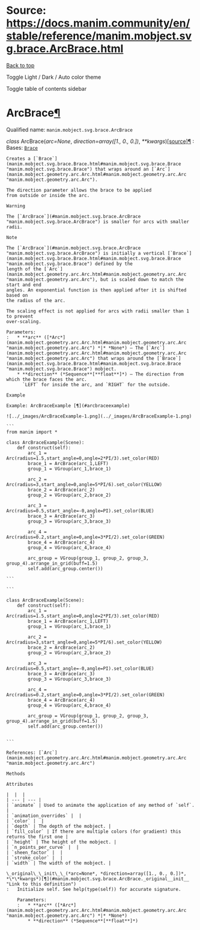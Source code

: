 # Source: https://docs.manim.community/en/stable/reference/manim.mobject.svg.brace.ArcBrace.html

[Back to top](#)

Toggle Light / Dark / Auto color theme

Toggle table of contents sidebar

ArcBrace[¶](#arcbrace "Link to this heading")
=============================================

Qualified name: `manim.mobject.svg.brace.ArcBrace`

*class* ArcBrace(*arc=None*, *direction=array([1., 0., 0.])*, *\*\*kwargs*)[[source]](../_modules/manim/mobject/svg/brace.html#ArcBrace)[¶](#manim.mobject.svg.brace.ArcBrace "Link to this definition")
:   Bases: [`Brace`](manim.mobject.svg.brace.Brace.html#manim.mobject.svg.brace.Brace "manim.mobject.svg.brace.Brace")

    Creates a [`Brace`](manim.mobject.svg.brace.Brace.html#manim.mobject.svg.brace.Brace "manim.mobject.svg.brace.Brace") that wraps around an [`Arc`](manim.mobject.geometry.arc.Arc.html#manim.mobject.geometry.arc.Arc "manim.mobject.geometry.arc.Arc").

    The direction parameter allows the brace to be applied
    from outside or inside the arc.

    Warning

    The [`ArcBrace`](#manim.mobject.svg.brace.ArcBrace "manim.mobject.svg.brace.ArcBrace") is smaller for arcs with smaller radii.

    Note

    The [`ArcBrace`](#manim.mobject.svg.brace.ArcBrace "manim.mobject.svg.brace.ArcBrace") is initially a vertical [`Brace`](manim.mobject.svg.brace.Brace.html#manim.mobject.svg.brace.Brace "manim.mobject.svg.brace.Brace") defined by the
    length of the [`Arc`](manim.mobject.geometry.arc.Arc.html#manim.mobject.geometry.arc.Arc "manim.mobject.geometry.arc.Arc"), but is scaled down to match the start and end
    angles. An exponential function is then applied after it is shifted based on
    the radius of the arc.

    The scaling effect is not applied for arcs with radii smaller than 1 to prevent
    over-scaling.

    Parameters:
    :   * **arc** ([*Arc*](manim.mobject.geometry.arc.Arc.html#manim.mobject.geometry.arc.Arc "manim.mobject.geometry.arc.Arc") *|* *None*) – The [`Arc`](manim.mobject.geometry.arc.Arc.html#manim.mobject.geometry.arc.Arc "manim.mobject.geometry.arc.Arc") that wraps around the [`Brace`](manim.mobject.svg.brace.Brace.html#manim.mobject.svg.brace.Brace "manim.mobject.svg.brace.Brace") mobject.
        * **direction** (*Sequence**[**float**]*) – The direction from which the brace faces the arc.
          `LEFT` for inside the arc, and `RIGHT` for the outside.

    Example

    Example: ArcBraceExample [¶](#arcbraceexample)

    ![../_images/ArcBraceExample-1.png](../_images/ArcBraceExample-1.png)

    ```
    from manim import *

    class ArcBraceExample(Scene):
        def construct(self):
            arc_1 = Arc(radius=1.5,start_angle=0,angle=2*PI/3).set_color(RED)
            brace_1 = ArcBrace(arc_1,LEFT)
            group_1 = VGroup(arc_1,brace_1)

            arc_2 = Arc(radius=3,start_angle=0,angle=5*PI/6).set_color(YELLOW)
            brace_2 = ArcBrace(arc_2)
            group_2 = VGroup(arc_2,brace_2)

            arc_3 = Arc(radius=0.5,start_angle=-0,angle=PI).set_color(BLUE)
            brace_3 = ArcBrace(arc_3)
            group_3 = VGroup(arc_3,brace_3)

            arc_4 = Arc(radius=0.2,start_angle=0,angle=3*PI/2).set_color(GREEN)
            brace_4 = ArcBrace(arc_4)
            group_4 = VGroup(arc_4,brace_4)

            arc_group = VGroup(group_1, group_2, group_3, group_4).arrange_in_grid(buff=1.5)
            self.add(arc_group.center())

    ```

    ```

    class ArcBraceExample(Scene):
        def construct(self):
            arc_1 = Arc(radius=1.5,start_angle=0,angle=2*PI/3).set_color(RED)
            brace_1 = ArcBrace(arc_1,LEFT)
            group_1 = VGroup(arc_1,brace_1)

            arc_2 = Arc(radius=3,start_angle=0,angle=5*PI/6).set_color(YELLOW)
            brace_2 = ArcBrace(arc_2)
            group_2 = VGroup(arc_2,brace_2)

            arc_3 = Arc(radius=0.5,start_angle=-0,angle=PI).set_color(BLUE)
            brace_3 = ArcBrace(arc_3)
            group_3 = VGroup(arc_3,brace_3)

            arc_4 = Arc(radius=0.2,start_angle=0,angle=3*PI/2).set_color(GREEN)
            brace_4 = ArcBrace(arc_4)
            group_4 = VGroup(arc_4,brace_4)

            arc_group = VGroup(group_1, group_2, group_3, group_4).arrange_in_grid(buff=1.5)
            self.add(arc_group.center())


    ```

    References: [`Arc`](manim.mobject.geometry.arc.Arc.html#manim.mobject.geometry.arc.Arc "manim.mobject.geometry.arc.Arc")

    Methods

    Attributes

    |  |  |
    | --- | --- |
    | `animate` | Used to animate the application of any method of `self`. |
    | `animation_overrides` |  |
    | `color` |  |
    | `depth` | The depth of the mobject. |
    | `fill_color` | If there are multiple colors (for gradient) this returns the first one |
    | `height` | The height of the mobject. |
    | `n_points_per_curve` |  |
    | `sheen_factor` |  |
    | `stroke_color` |  |
    | `width` | The width of the mobject. |

    \_original\_\_init\_\_(*arc=None*, *direction=array([1., 0., 0.])*, *\*\*kwargs*)[¶](#manim.mobject.svg.brace.ArcBrace._original__init__ "Link to this definition")
    :   Initialize self. See help(type(self)) for accurate signature.

        Parameters:
        :   * **arc** ([*Arc*](manim.mobject.geometry.arc.Arc.html#manim.mobject.geometry.arc.Arc "manim.mobject.geometry.arc.Arc") *|* *None*)
            * **direction** (*Sequence**[**float**]*)